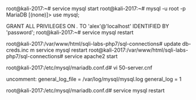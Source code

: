 root@kali-2017:~# service mysql start
root@kali-2017:~# mysql -u root -p
MariaDB [(none)]> use mysql;

GRANT ALL PRIVILEGES ON *.* TO 'alex'@'localhost' IDENTIFIED BY 'password';
root@kali-2017:~# service mysql restart

root@kali-2017:/var/www/html/sqli-labs-php7/sql-connections# 
update db-creds.inc
m
service mysql restart
root@kali-2017:/var/www/html/sqli-labs-php7/sql-connections# service apache2 start

root@kali-2017:/etc/mysql/mariadb.conf.d# vi 50-server.cnf 

uncomment:
general_log_file        = /var/log/mysql/mysql.log
general_log             = 1

root@kali-2017:/etc/mysql/mariadb.conf.d# service mysql restart
